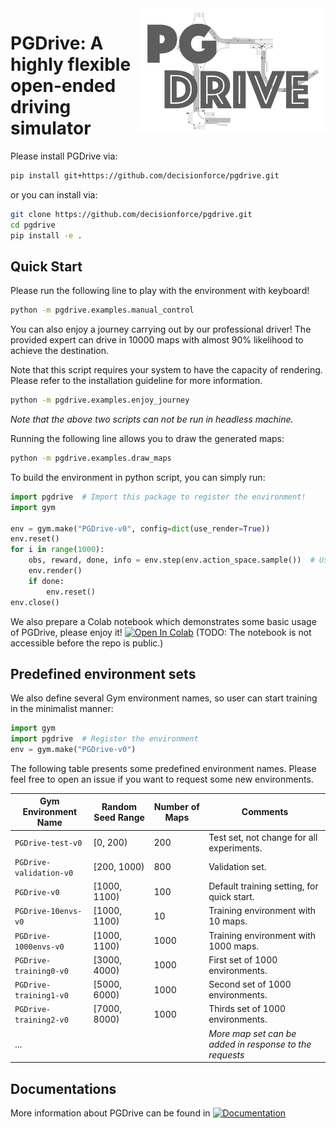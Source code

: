 
<img align=right width=300px  src="pgdrive/assets/PGDrive.png" />

# PGDrive: A highly flexible open-ended driving simulator

Please install PGDrive via:

```bash
pip install git+https://github.com/decisionforce/pgdrive.git
```

or you can install via:

```bash
git clone https://github.com/decisionforce/pgdrive.git
cd pgdrive
pip install -e .
```

## Quick Start

Please run the following line to play with the environment with keyboard!

```bash
python -m pgdrive.examples.manual_control
```

You can also enjoy a journey carrying out by our professional driver! The provided expert can drive in 10000 maps 
with almost 90% likelihood to achieve the destination. 

Note that this script requires your system to have the capacity of rendering. Please refer to the installation guideline for more information.

```bash
python -m pgdrive.examples.enjoy_journey
```

*Note that the above two scripts can not be run in headless machine.*

Running the following line allows you to draw the generated maps:

```bash
python -m pgdrive.examples.draw_maps
```

To build the environment in python script, you can simply run:

```python
import pgdrive  # Import this package to register the environment!
import gym

env = gym.make("PGDrive-v0", config=dict(use_render=True))
env.reset()
for i in range(1000):
    obs, reward, done, info = env.step(env.action_space.sample())  # Use random policy
    env.render()
    if done:
        env.reset()
env.close()
```

We also prepare a Colab notebook which demonstrates some basic usage of PGDrive, please enjoy it! 
[![Open In Colab](https://colab.research.google.com/assets/colab-badge.svg)](https://colab.research.google.com/github/decisionforce/PGDrive/blob/main/pgdrive/examples/Basic%20PGDrive%20Usages.ipynb)
(TODO: The notebook is not accessible before the repo is public.)

## Predefined environment sets

We also define several Gym environment names, so user can start training in the minimalist manner:

```python
import gym
import pgdrive  # Register the environment
env = gym.make("PGDrive-v0")
```

The following table presents some predefined environment names. Please feel free to open an issue if you want to request some new environments.

| Gym Environment Name   | Random Seed Range | Number of Maps | Comments                                                |
| ----------------------- | ----------------- | -------------- | ------------------------------------------------------- |
| `PGDrive-test-v0`       | [0, 200)          | 200            | Test set, not change for all experiments.               |
| `PGDrive-validation-v0` | [200, 1000)       | 800            | Validation set.                                         |
| `PGDrive-v0`            | [1000, 1100)      | 100            | Default training setting, for quick start.              |
| `PGDrive-10envs-v0`            | [1000, 1100)      | 10            | Training environment with 10 maps.              |
| `PGDrive-1000envs-v0`            | [1000, 1100)      | 1000            | Training environment with 1000 maps.              |
| `PGDrive-training0-v0`  | [3000, 4000)      | 1000           | First set of 1000 environments.                         |
| `PGDrive-training1-v0`  | [5000, 6000)      | 1000           | Second set of 1000 environments.                        |
| `PGDrive-training2-v0`  | [7000, 8000)      | 1000           | Thirds set of 1000 environments.                        |
| ...                          |                   |                | *More map set can be added in response to the requests* |

## Documentations

More information about PGDrive can be found in 
[![Documentation](https://readthedocs.org/projects/carla/badge/?version=latest)](https://pgdrive.readthedocs.io)

